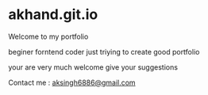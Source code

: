 # akhand.git.io


Welcome to my portfolio

beginer forntend coder 
just triying to create good portfolio 


your are very much welcome give your suggestions 


Contact me : aksingh6886@gmail.com